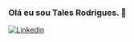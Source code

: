 ### Olá eu sou Tales Rodrigues. 👋
[![Linkedin](https://img.shields.io/badge/LinkedIn-0077B5?style=for-the-badge&logo=linkedin&logoColor=white)](https://www.linkedin.com/in/tales-rodrigues-gonçalves-10b387198/)
